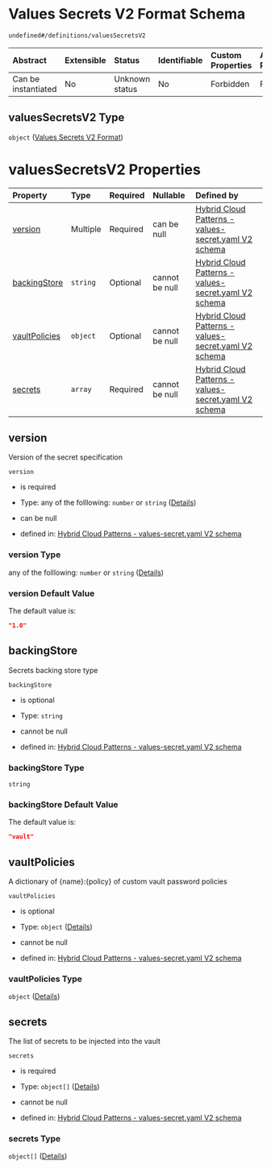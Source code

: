 # Values Secrets V2 Format Schema

```txt
undefined#/definitions/valuesSecretsV2
```



| Abstract            | Extensible | Status         | Identifiable | Custom Properties | Additional Properties | Access Restrictions | Defined In                                                                              |
| :------------------ | :--------- | :------------- | :----------- | :---------------- | :-------------------- | :------------------ | :-------------------------------------------------------------------------------------- |
| Can be instantiated | No         | Unknown status | No           | Forbidden         | Forbidden             | none                | [values-secrets.v2.schema.json\*](values-secrets.v2.schema.json "open original schema") |

## valuesSecretsV2 Type

`object` ([Values Secrets V2 Format](values-secrets-definitions-values-secrets-v2-format.md))

# valuesSecretsV2 Properties

| Property                        | Type     | Required | Nullable       | Defined by                                                                                                                                                                                              |
| :------------------------------ | :------- | :------- | :------------- | :------------------------------------------------------------------------------------------------------------------------------------------------------------------------------------------------------ |
| [version](#version)             | Multiple | Required | can be null    | [Hybrid Cloud Patterns - values-secret.yaml V2 schema](values-secrets-definitions-values-secrets-v2-format-properties-version.md "undefined#/definitions/valuesSecretsV2/properties/version")           |
| [backingStore](#backingstore)   | `string` | Optional | cannot be null | [Hybrid Cloud Patterns - values-secret.yaml V2 schema](values-secrets-definitions-values-secrets-v2-format-properties-backingstore.md "undefined#/definitions/valuesSecretsV2/properties/backingStore") |
| [vaultPolicies](#vaultpolicies) | `object` | Optional | cannot be null | [Hybrid Cloud Patterns - values-secret.yaml V2 schema](values-secrets-definitions-vaultpolicies.md "undefined#/definitions/valuesSecretsV2/properties/vaultPolicies")                                   |
| [secrets](#secrets)             | `array`  | Required | cannot be null | [Hybrid Cloud Patterns - values-secret.yaml V2 schema](values-secrets-definitions-secrets.md "undefined#/definitions/valuesSecretsV2/properties/secrets")                                               |

## version

Version of the secret specification

`version`

*   is required

*   Type: any of the folllowing: `number` or `string` ([Details](values-secrets-definitions-values-secrets-v2-format-properties-version.md))

*   can be null

*   defined in: [Hybrid Cloud Patterns - values-secret.yaml V2 schema](values-secrets-definitions-values-secrets-v2-format-properties-version.md "undefined#/definitions/valuesSecretsV2/properties/version")

### version Type

any of the folllowing: `number` or `string` ([Details](values-secrets-definitions-values-secrets-v2-format-properties-version.md))

### version Default Value

The default value is:

```json
"1.0"
```

## backingStore

Secrets backing store type

`backingStore`

*   is optional

*   Type: `string`

*   cannot be null

*   defined in: [Hybrid Cloud Patterns - values-secret.yaml V2 schema](values-secrets-definitions-values-secrets-v2-format-properties-backingstore.md "undefined#/definitions/valuesSecretsV2/properties/backingStore")

### backingStore Type

`string`

### backingStore Default Value

The default value is:

```json
"vault"
```

## vaultPolicies

A dictionary of {name}:{policy} of custom vault password policies

`vaultPolicies`

*   is optional

*   Type: `object` ([Details](values-secrets-definitions-vaultpolicies.md))

*   cannot be null

*   defined in: [Hybrid Cloud Patterns - values-secret.yaml V2 schema](values-secrets-definitions-vaultpolicies.md "undefined#/definitions/valuesSecretsV2/properties/vaultPolicies")

### vaultPolicies Type

`object` ([Details](values-secrets-definitions-vaultpolicies.md))

## secrets

The list of secrets to be injected into the vault

`secrets`

*   is required

*   Type: `object[]` ([Details](values-secrets-definitions-secret.md))

*   cannot be null

*   defined in: [Hybrid Cloud Patterns - values-secret.yaml V2 schema](values-secrets-definitions-secrets.md "undefined#/definitions/valuesSecretsV2/properties/secrets")

### secrets Type

`object[]` ([Details](values-secrets-definitions-secret.md))

